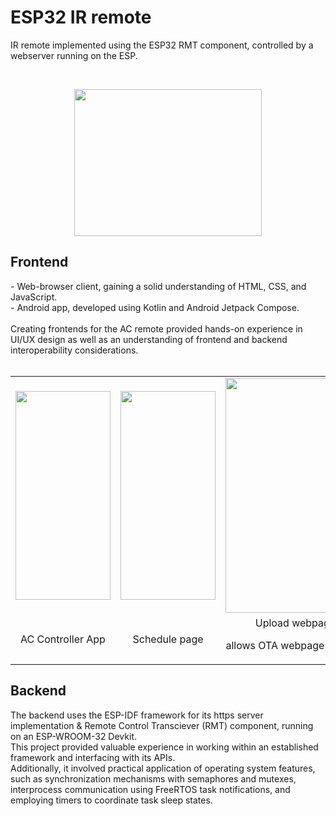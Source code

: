 <!DOCTYPE html>
<html lang="en">
<body>
  <h1>ESP32 IR remote</h1>
  <p>IR remote implemented using the ESP32 RMT component, controlled by a webserver running on the ESP. </p>
  <br>
  <p align="center"> 
    <img width=300 height=235 src="https://github.com/tom-zv/FPGA-ESP32-Projects/assets/96687713/9c52fccc-1e1a-4177-b196-013618267c74">
  </p>
  <h2>Frontend</h2>
  <p>
  - Web-browser client, gaining a solid understanding of HTML, CSS, and JavaScript.<br>
  - Android app, developed using Kotlin and Android Jetpack Compose.<br>
  <br>
  Creating frontends for the AC remote provided hands-on experience in UI/UX design as well as an understanding of frontend and backend interoperability considerations.<br><br>
</p>
  <table align="center">
  <tr>
    <td><img width="152" height="334" src="https://github.com/tom-zv/FPGA-ESP32-Projects/assets/96687713/3f11c88d-5c0c-4fc3-bf93-97b606d21df8"></td>
    <td><img width="152" height="334" src="https://github.com/tom-zv/FPGA-ESP32-Projects/assets/96687713/ef37c248-d378-4ed8-b5b2-81fff8eb9859"></td>
    <td><img width="224" height="376" src="https://github.com/tom-zv/FPGA-ESP32-Projects/assets/96687713/c7ad3d25-0176-4fe8-b7a5-5eba6871e56c"></td>
  </tr>
  <tr>
     <td align="center"> AC Controller App</td>
     <td align="center"> Schedule page</td>
      <td align="center"> Upload webpage
     <br>
     <p>allows OTA webpage updates</p></td>
  </tr>
 </table>
  </p>
 <h2>Backend</h2>
 <p> The backend uses the ESP-IDF framework for its https server implementation & Remote Control Transciever (RMT) component, running on an ESP-WROOM-32 Devkit.<br>
     This project provided valuable experience in working within an established framework and interfacing with its APIs.<br>
     Additionally, it involved practical application of operating system features, such as synchronization mechanisms with semaphores and mutexes, interprocess communication using FreeRTOS task notifications, and employing timers to coordinate task sleep states.
 </p>
</body>
</html>
